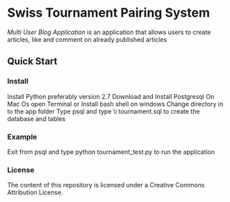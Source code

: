 # Swiss Tournament Pairing System 
_Multi User Blog Application_ is an application that allows users to create articles, like and comment on already published articles

## Quick Start 
### Install 
 Install Python preferably version 2.7
 Download and Install Postgresql
 On Mac Os open Terminal or Install bash shell on windows 
 Change directory in to the app folder 
 Type psql and type \i tournament.sql to create the database and tables

 ### Example 
 Exit from psql and type python tournament_test.py to run the application
  
 ### License 
 The content of this repository is licensed under a Creative Commons Attribution License.
 
 